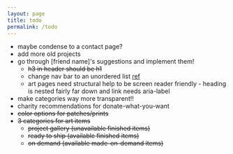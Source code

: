 ```yaml
---
layout: page
title: todo
permalink: /todo
---
```


- maybe condense to a contact page?
- add more old projects
- go through [friend name]'s suggestions and implement them!
  - ~~h3 in header should be h1~~
  - change nav bar to an unordered list [ref](https://www.w3.org/WAI/tutorials/menus/structure/)
  - art pages need structural help to be screen reader friendly - heading is nested fairly far down and link needs aria-label
- make categories way more transparent!!
- charity recommendations for donate-what-you-want
- ~~color options for patches/prints~~
- ~~3 categories for art items~~
    - ~~project gallery (unavailable finished items)~~
    - ~~ready to ship (available finished items)~~
    - ~~on demand (available made-on-demand items)~~
